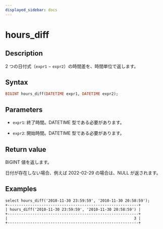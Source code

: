 ```yaml
---
displayed_sidebar: docs
---
```


# hours_diff

## Description

2 つの日付式（`expr1` − `expr2`）の時間差を、時間単位で返します。

## Syntax

```Haskell
BIGINT hours_diff(DATETIME expr1, DATETIME expr2);
```

## Parameters

- `expr1`: 終了時間。DATETIME 型である必要があります。

- `expr2`: 開始時間。DATETIME 型である必要があります。

## Return value

BIGINT 値を返します。

日付が存在しない場合、例えば 2022-02-29 の場合は、NULL が返されます。

## Examples

```Plain
select hours_diff('2010-11-30 23:59:59', '2010-11-30 20:58:59');
+----------------------------------------------------------+
| hours_diff('2010-11-30 23:59:59', '2010-11-30 20:58:59') |
+----------------------------------------------------------+
|                                                        3 |
+----------------------------------------------------------+
```